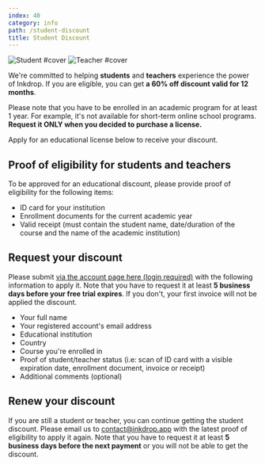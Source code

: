 ```yaml
---
index: 40
category: info
path: /student-discount
title: Student Discount
---
```


![Student #cover](/images/student.svg) ![Teacher #cover](/images/teacher.svg)

We're committed to helping **students** and **teachers** experience the power of Inkdrop.
If you are eligible, you can get **a 60% off discount valid for 12 months**.

Please note that you have to be enrolled in an academic program for at least 1 year.
For example, it's not available for short-term online school programs.
**Request it ONLY when you decided to purchase a license.**

Apply for an educational license below to receive your discount.

## Proof of eligibility for students and teachers

To be approved for an educational discount, please provide proof of eligibility for the following items:

- ID card for your institution
- Enrollment documents for the current academic year
- Valid receipt (must contain the student name, date/duration of the course and the name of the academic institution)

## Request your discount

Please submit [via the account page here (login required)](https://my.inkdrop.app/account/educational-discount) with the following information to apply it.
Note that you have to request it at least **5 business days before your free trial expires**.
If you don't, your first invoice will not be applied the discount.

- Your full name
- Your registered account's email address
- Educational institution
- Country
- Course you're enrolled in
- Proof of student/teacher status
  (i.e: scan of ID card with a visible expiration date, enrollment document, invoice or receipt)
- Additional comments (optional)

## Renew your discount

If you are still a student or teacher, you can continue getting the student discount.
Please email us to [contact@inkdrop.app](mailto:contact@inkdrop.app) with the latest proof of eligibility to apply it again.
Note that you have to request it at least **5 business days before the next payment** or you will not be able to get the discount.
